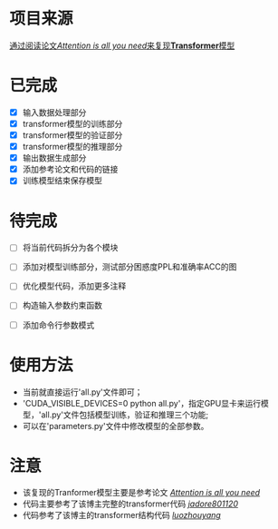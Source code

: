 # 项目来源
[通过阅读论文*Attention is all you need*来复现**Transformer**模型](https://github.com/scnu-dil/Reproduce_the_Transformer_model)


# 已完成
- [x] 输入数据处理部分
- [x] transformer模型的训练部分
- [x] transformer模型的验证部分
- [x] transformer模型的推理部分
- [x] 输出数据生成部分
- [x] 添加参考论文和代码的链接
- [x] 训练模型结束保存模型

# 待完成
- [ ] 将当前代码拆分为各个模块
- [ ] 添加对模型训练部分，测试部分困惑度PPL和准确率ACC的图
- [ ] 优化模型代码，添加更多注释
- [ ] 构造输入参数约束函数
- [ ] 添加命令行参数模式


# 使用方法
+ 当前就直接运行'all.py'文件即可；
+ 'CUDA_VISIBLE_DEVICES=0 python all.py'，指定GPU显卡来运行模型，'all.py'文件包括模型训练，验证和推理三个功能;
+ 可以在'parameters.py'文件中修改模型的全部参数。

# 注意
+ 该复现的Tranformer模型主要是参考论文 [*Attention is all you need*](https://arxiv.org/abs/1706.03762)
+ 代码主要参考了该博主完整的transformer代码 [*jadore801120*](https://github.com/jadore801120/attention-is-all-you-need-pytorch)
+ 代码参考了该博主的transformer结构代码 [*luozhouyang*](https://luozhouyang.github.io/transformer/)

